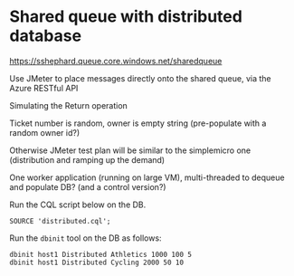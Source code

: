 # Shared queue with distributed database

https://sshephard.queue.core.windows.net/sharedqueue

Use JMeter to place messages directly onto the shared queue, via the Azure RESTful API

Simulating the Return operation

Ticket number is random, owner is empty string (pre-populate with a random owner id?)

Otherwise JMeter test plan will be similar to the simplemicro one (distribution and ramping up the demand)

One worker application (running on large VM), multi-threaded to dequeue and populate DB?
(and a control version?)

Run the CQL script below on the DB.

`SOURCE 'distributed.cql';`

Run the `dbinit` tool on the DB as follows:

	dbinit host1 Distributed Athletics 1000 100 5
	dbinit host1 Distributed Cycling 2000 50 10


